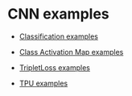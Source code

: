 # CNN examples

- [Classification examples](./Classification/)

- [Class Activation Map examples](./ClassActivationMap/)

- [TripletLoss examples](./TripletLoss/)

- [TPU examples](./TPU/)

